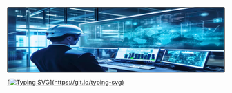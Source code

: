 <div align = "center"><a href="https://github.com/Geper08"><img align="center" src="./eng-dados.png"/></div>

[![Typing SVG](https://readme-typing-svg.herokuapp.com/?color=43bd68&size=30&center=true&vCenter=true&width=1000&lines=Olá!;Eu+sou+Geovani+-+Bem+Vindo+ao+Meu+Perfil+;Desenvolvedor+WEB+e+Engenheiro+de+Dados;)](https://git.io/typing-svg)

